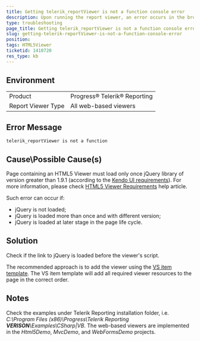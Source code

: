 ```yaml
---
title: Getting telerik_reportViewer is not a function console error
description: Upon running the report viewer, an error occurs in the browser console.
type: troubleshooting
page_title: Getting telerik_reportViewer is not a function console error
slug: getting-telerik-reportViewer-is-not-a-function-console-error
position: 
tags: HTML5Viewer
ticketid: 1410720
res_type: kb
---
```


## Environment
<table>
    <tbody>
	    <tr>
	    	<td>Product</td>
	    	<td>Progress® Telerik® Reporting</td>
	    </tr>
	    <tr>
	    	<td>Report Viewer Type</td>
	    	<td>All web-based viewers</td>
	    </tr>
    </tbody>
</table>


## Error Message
```
telerik_reportViewer is not a function
```

## Cause\Possible Cause(s)
Page containing an HTML5 Viewer must load only once jQuery library of version greater than 1.9.1 (according to the [Kendo UI requirements](http://docs.kendoui.com/getting-started/javascript-dependencies#jquery-version)). For more information, please check [HTML5 Viewer Requirements](../html5-report-viewer-system-requirements) help article.

Such error can occur if:
- jQuery is not loaded;
- jQuery is loaded more than once and with different version;
- jQuery is loaded at later stage in the page life cycle.

## Solution
Check if the link to jQuery is loaded before the viewer's script. 

The recommended approach is to add the viewer using the [VS item template](../html5-report-viewer-quick-start#telerik-html5-report-viewer-item-template). The VS item template will add all required viewer resources to the page in the correct order.

## Notes
Check the examples under Telerik Reporting installation folder, i.e. *C:\Program Files (x86)\Progress\Telerik Reporting **VERISON**\Examples\CSharp|VB*. The web-based viewers are implemented in the *Html5Demo*, *MvcDemo*, and *WebFormsDemo* projects.
